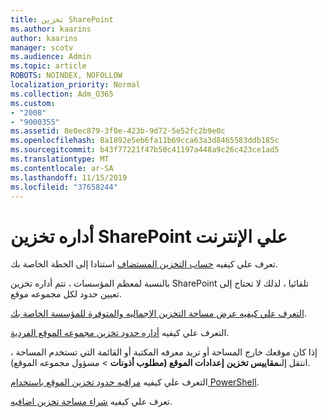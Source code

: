 ```yaml
---
title: تخزين SharePoint
ms.author: kaarins
author: kaarins
manager: scotv
ms.audience: Admin
ms.topic: article
ROBOTS: NOINDEX, NOFOLLOW
localization_priority: Normal
ms.collection: Adm_O365
ms.custom:
- "2008"
- "9000355"
ms.assetid: 8e0ec879-3f0e-423b-9d72-5e52fc2b9e0c
ms.openlocfilehash: 8a1892e5eb6fa11b69cca63a3d8465583ddb185c
ms.sourcegitcommit: b43f77221f47b50c41197a448a9c26c423ce1ad5
ms.translationtype: MT
ms.contentlocale: ar-SA
ms.lasthandoff: 11/15/2019
ms.locfileid: "37658244"
---
```

# <a name="manage-your-sharepoint-online-storage"></a>أداره تخزين SharePoint علي الإنترنت

تعرف علي كيفيه [حساب التخزين المستضاف](https://docs.microsoft.com/office365/servicedescriptions/sharepoint-online-service-description/sharepoint-online-limits?redirectedfrom=MSDN#limits-by-plan) استنادا إلى الخطة الخاصة بك.

بالنسبة لمعظم المؤسسات ، تتم أداره تخزين SharePoint تلقائيا ، لذلك لا تحتاج إلى تعيين حدود لكل مجموعه موقع.

[التعرف علي كيفيه عرض مساحة التخزين الاجماليه والمتوفرة للمؤسسة الخاصة بك](https://docs.microsoft.com/sharepoint/manage-site-collection-storage-limits).

التعرف علي كيفيه [أداره حدود تخزين مجموعه الموقع الفردية](https://docs.microsoft.com/sharepoint/manage-site-collection-storage-limits#manage-individual-site-storage-limits).

إذا كان موقعك خارج المساحة أو تريد معرفه المكتبة أو القائمة التي تستخدم المساحة ، انتقل إلى**مقاييس تخزين** **إعدادات الموقع (مطلوب أذونات** > مسؤول مجموعه الموقع).

التعرف علي كيفيه [مراقبه حدود تخزين الموقع باستخدام PowerShell](https://docs.microsoft.com/sharepoint/manage-site-collection-storage-limits#monitor-site-storage-limits-by-using-powershell).

تعرف علي كيفيه [شراء مساحة تخزين اضافيه](https://docs.microsoft.com/office365/admin/subscriptions-and-billing/add-storage-space). 
  